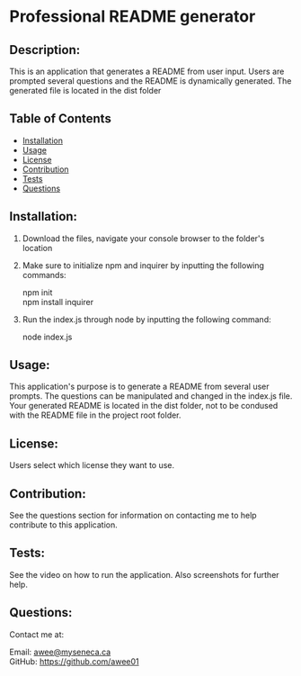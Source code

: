 # Professional README generator


## Description:

This is an application that generates a README from user input. Users are prompted several questions and the README is dynamically generated. The generated file is located in the dist folder

## Table of Contents

* [Installation](#Installation)
* [Usage](#Usage)
* [License](#License)
* [Contribution](#Contribution)
* [Tests](#Tests)
* [Questions](#Questions)


## Installation:

1. Download the files, navigate your console browser to the folder's location

2. Make sure to initialize npm and inquirer by inputting the following commands:

    npm init
    <br>
    npm install inquirer

3. Run the index.js through node by inputting the following command:

    node index.js


## Usage:

This application's purpose is to generate a README from several user prompts. The questions can be manipulated and changed in the index.js file. Your generated README is located in the dist folder, not to be condused with the README file in the project root folder.


## License:

Users select which license they want to use.

## Contribution:

See the questions section for information on contacting me to help contribute to this application.

## Tests:

See the video on how to run the application. Also screenshots for further help.


## Questions:

Contact me at:

Email: awee@myseneca.ca
<br>
GitHub: https://github.com/awee01